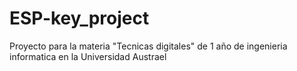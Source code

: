 # ESP-key_project
Proyecto para la materia "Tecnicas digitales" de 1 año de ingenieria informatica en la Universidad Austrael
